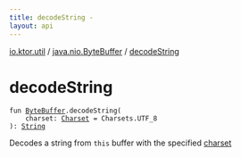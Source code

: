 ```yaml
---
title: decodeString - 
layout: api
---
```


<div class='api-docs-breadcrumbs'><a href="../index.html">io.ktor.util</a> / <a href="index.html">java.nio.ByteBuffer</a> / <a href="./decode-string.html">decodeString</a></div>

# decodeString

<div class="signature"><code><span class="keyword">fun </span><a href="http://docs.oracle.com/javase/6/docs/api/java/nio/ByteBuffer.html"><span class="identifier">ByteBuffer</span></a><span class="symbol">.</span><span class="identifier">decodeString</span><span class="symbol">(</span><br/>&nbsp;&nbsp;&nbsp;&nbsp;<span class="parameterName" id="io.ktor.util$decodeString(java.nio.ByteBuffer, java.nio.charset.Charset)/charset">charset</span><span class="symbol">:</span>&nbsp;<a href="http://docs.oracle.com/javase/6/docs/api/java/nio/charset/Charset.html"><span class="identifier">Charset</span></a>&nbsp;<span class="symbol">=</span>&nbsp;Charsets.UTF_8<br/><span class="symbol">)</span><span class="symbol">: </span><a href="https://kotlinlang.org/api/latest/jvm/stdlib/kotlin/-string/index.html"><span class="identifier">String</span></a></code></div>

Decodes a string from <code>this</code> buffer with the specified <a href="decode-string.html#io.ktor.util$decodeString(java.nio.ByteBuffer, java.nio.charset.Charset)/charset">charset</a>

